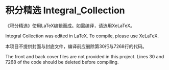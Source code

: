 # 积分精选 Integral_Collection

《积分精选》使用LaTeX编辑而成。如需编译，请选用XeLaTeX。

Integral Collection was edited in LaTeX. To compile, please use XeLaTeX.

本项目不提供封面与封底文件，编译前应删除第30行与7268行的代码。

The front and back cover files are not provided in this project. Lines 30 and 7268 of the code should be deleted before compiling.
